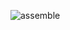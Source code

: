 ![assemble](https://raw.githubusercontent.com/biocore/oecophylla/masterdoc/images/assemble.jpeg "assemble")
